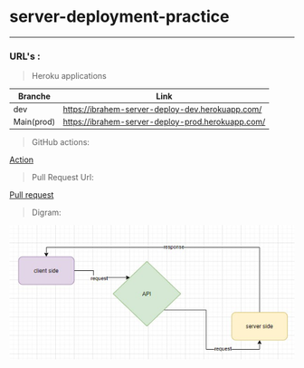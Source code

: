 # server-deployment-practice
---
### URL's :

>Heroku applications 

|Branche|Link|
|---|---|
|dev|https://ibrahem-server-deploy-dev.herokuapp.com/|
|Main(prod)|https://ibrahem-server-deploy-prod.herokuapp.com/|


>GitHub actions:

[Action](https://github.com/ibrahemomari/server-deployment-practice/actions)


>Pull Request Url:

[Pull request](https://github.com/ibrahemomari/server-deployment-practice/pull/1)


>Digram:

![](Digram/digram.jpg)